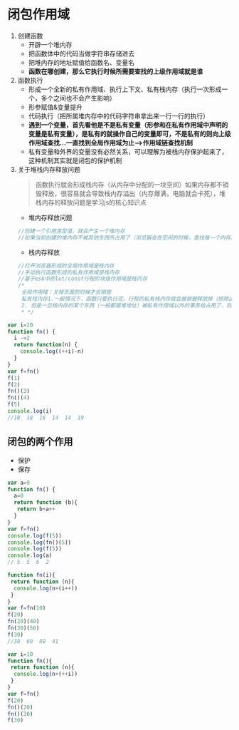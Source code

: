 # 闭包作用域  
1. 创建函数  
	+ 开辟一个堆内存
	+ 把函数体中的代码当做字符串存储进去
	+ 把堆内存的地址赋值给函数名、变量名
	+ **函数在哪创建，那么它执行时候所需要查找的上级作用域就是谁**
2. 函数执行
	+ 形成一个全新的私有作用域、执行上下文、私有栈内存（执行一次形成一个，多个之间也不会产生影响）
	+ 形参赋值&变量提升
	+ 代码执行（把所属堆内存中的代码字符串拿出来一行一行的执行）
	+ **遇到一个变量，首先看他是不是私有变量（形参和在私有作用域中声明的变量是私有变量），是私有的就操作自己的变量即可，不是私有的则向上级作用域查找...一直找到全局作用域为止-->作用域链查找机制**
	+ 私有变量和外界的变量没有必然关系，可以理解为被栈内存保护起来了，这种机制其实就是闭包的保护机制
3. 关于堆栈内存释放问题
    > 函数执行就会形成栈内存（从内存中分配的一块空间）如果内存都不销毁释放，很容易就会导致栈内存溢出（内存爆满，电脑就会卡死），堆栈内存的释放问题是学习js的核心知识点
    + 堆内存释放问题
    ```javascript
    //创建一个引用类型值，就会产生一个堆内存
    //如果当前创建的堆内存不被其他东西所占用了（浏览器会在空闲的时候，查找每一个内存的引用状况，不被占用的都会给回收释放掉），则会释放
    ```
    + 栈内存释放
    ```javascript
    //打开浏览器形成的全局作用域是栈内存
    //手动执行函数形成的私有作用域是栈内存
    //基于es6中的let/const行程的块级作用域是栈内存
    /*
     全局作用域：关掉页面的时候才会销毁
     私有栈内存1.一般情况下，函数只要执行完，行程的私有栈内存就会被销毁释放掉（排除出现无限递归，无限死循环的模式）
     2. 但是一旦栈内存的某个东西（一般都是堆地址）被私有作用域以外的事务给占用了，则当前私有栈内存不能立即被销毁释放（特点，私有作用域中的私有变量等信息也保留下来了）
     * */
 
    ```
```javascript
var i=20
function fn() {
  i -=2
  return function(n) {
    console.log((++i)-n)
  }
}
var f=fn()
f(1)
f(2)
fn()(3)
fn()(4)
f(5)
console.log(i)
//18  18  16  14  14  19  
```

## 闭包的两个作用
  + 保护
  + 保存
```javascript
var a=9
function fn() {
  a=0
  return function (b){
   return b+a++
  }
}
var f=fn()
console.log(f(5))
console.log(fn()(5))
console.log(f(5))
console.log(a)
// 5  5  6  2
```
```javascript
function fn(i){
 return function (n){
  console.log(n+(i++))
 }
}
var f=fn(10)
f(20)
fn(20)(40)
fn(30)(50)
f(30)
//30  60  80  41
```
```javascript
var i=10
function fn(){
 return function (n){
  console.log(n+(++i))
 }
}
var f=fn()
f(20)
fn()(20)
fn()(30)
f(30)
```
  
  
  
  
  
  
  
  
  
  
  
  
  
  
  
  